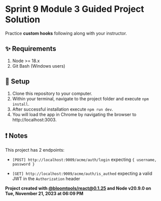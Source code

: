 # Sprint 9 Module 3 Guided Project Solution

Practice **custom hooks** following along with your instructor.

## ✨ Requirements

1. Node >= 18.x
2. Git Bash (Windows users)

## 💾 Setup

1. Clone this repository to your computer.
2. Within your terminal, navigate to the project folder and execute `npm install`.
3. After successful installation execute `npm run dev`.
4. You will load the app in Chrome by navigating the browser to http://localhost:3003.

## ❗ Notes

This project has 2 endpoints:

- `[POST] http://localhost:9009/acme/auth/login` expecting `{ username, password }`

- `[GET] http://localhost:9009/acme/auth/is_authed` expecting a valid JWT in the `Authorization` header

**Project created with [@bloomtools/react@0.1.25](https://github.com/bloominstituteoftechnology/npm-tools-react) and Node v20.9.0 on Tue, November 21, 2023 at 06:09 PM**
